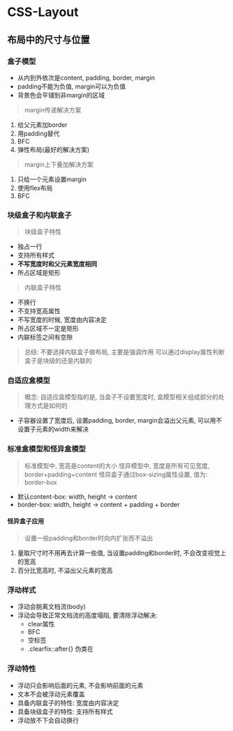 # CSS-Layout
## 布局中的尺寸与位置
### 盒子模型
- 从内到外依次是content, padding, border, margin
- padding不能为负值, margin可以为负值
- 背景色会平铺到非margin的区域
> margin传递解决方案
1. 给父元素加border
2. 用padding替代
3. BFC
4. 弹性布局(最好的解决方案)
> margin上下叠加解决方案
1. 只给一个元素设置margin
2. 使用flex布局
3. BFC
### 块级盒子和内联盒子
> 块级盒子特性
- 独占一行
- 支持所有样式
- **不写宽度时和父元素宽度相同**
- 所占区域是矩形
> 内联盒子特性
- 不换行
- 不支持宽高属性
- 不写宽度的时候, 宽度由内容决定
- 所占区域不一定是矩形
- 内联标签之间有空隙
> 总结: 不要选择内联盒子做布局, 主要是强调作用
> 可以通过display属性判断盒子是块级的还是内联的
### 自适应盒模型
> 概念: 自适应盒模型指的是, 当盒子不设置宽度时, 盒模型相关组成部分的处理方式是如何的
- 子容器设置了宽度后, 设置padding, border, margin会溢出父元素, 可以用不设置子元素的width来解决
### 标准盒模型和怪异盒模型
> 标准模型中, 宽高是content的大小
> 怪异模型中, 宽度是所有可见宽度, border+padding+content
> 怪异盒子通过box-sizing属性设置, 值为: border-box
- 默认content-box: width, height -> content
- border-box: width, height -> content + padding + border
#### 怪异盒子应用
> 设置一些padding和border时向内扩张而不溢出
1. 量取尺寸时不用再去计算一些值, 当设置padding和border时, 不会改变视觉上的宽高
2. 百分比宽高时, 不溢出父元素的宽高

### 浮动样式
- 浮动会脱离文档流(body)
- 浮动会导致正常文档流的高度塌陷, 要清除浮动解决: 
  - clear属性
  - BFC
  - 空标签
  - .clearfix::after{} 伪类在
### 浮动特性
- 浮动只会影响后面的元素, 不会影响前面的元素
- 文本不会被浮动元素覆盖
- 具备内联盒子的特性: 宽度由内容决定
- 具备块级盒子的特性: 支持所有样式
- 浮动放不下会自动换行